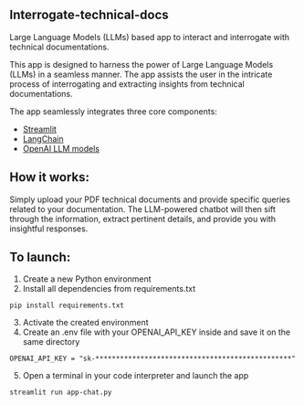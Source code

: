 ## Interrogate-technical-docs

Large Language Models (LLMs) based app to interact and interrogate with technical documentations.

This app is designed to harness the power of Large Language Models (LLMs) in a seamless manner.
The app assists the user in the intricate process of interrogating and extracting insights from
technical documentations.

The app seamlessly integrates three core components:
- [Streamlit](https://streamlit.io/)
- [LangChain](https://python.langchain.com/docs/get_started/introduction.html)
- [OpenAI LLM models](https://openai.com/)

## How it works:

Simply upload your PDF technical documents and provide specific queries related to your documentation.
The LLM-powered chatbot will then sift through the information, extract pertinent details, and provide
you with insightful responses.

## To launch:

1. Create a new Python environment
2. Install all dependencies from requirements.txt
```
pip install requirements.txt
```
3. Activate the created environment
4. Create an .env file with your OPENAI_API_KEY inside and save it on the same directory
```
OPENAI_API_KEY = "sk-************************************************"
```
5. Open a terminal in your code interpreter and launch the app
```
streamlit run app-chat.py
```
